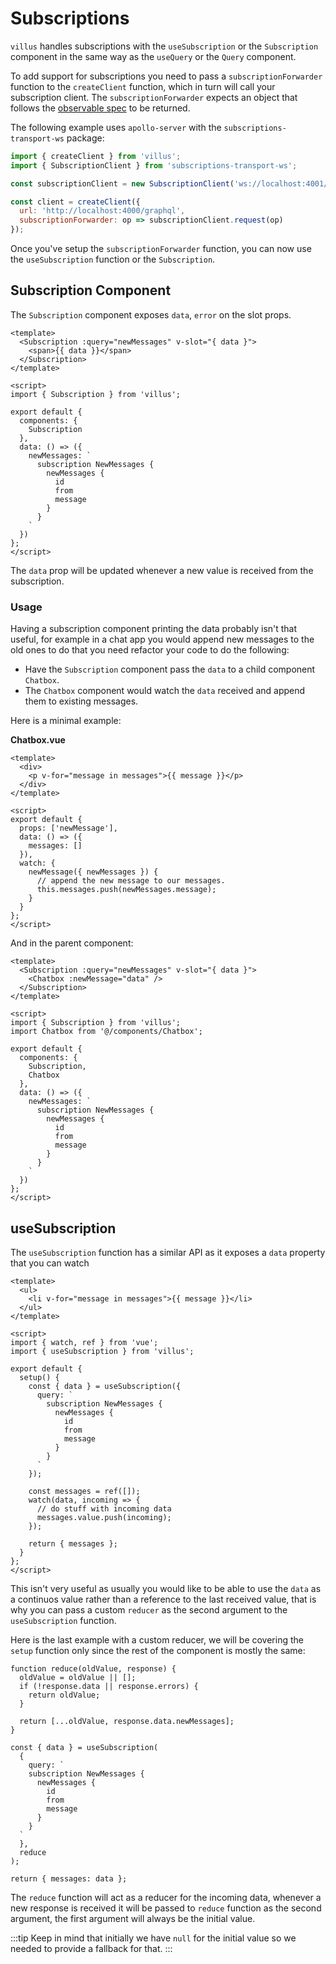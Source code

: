# Subscriptions

`villus` handles subscriptions with the `useSubscription` or the `Subscription` component in the same way as the `useQuery` or the `Query` component.

To add support for subscriptions you need to pass a `subscriptionForwarder` function to the `createClient` function, which in turn will call your subscription client. The `subscriptionForwarder` expects an object that follows the [observable spec](https://github.com/tc39/proposal-observable) to be returned.

The following example uses `apollo-server` with the `subscriptions-transport-ws` package:

```js
import { createClient } from 'villus';
import { SubscriptionClient } from 'subscriptions-transport-ws';

const subscriptionClient = new SubscriptionClient('ws://localhost:4001/graphql', {});

const client = createClient({
  url: 'http://localhost:4000/graphql',
  subscriptionForwarder: op => subscriptionClient.request(op)
});
```

Once you've setup the `subscriptionForwarder` function, you can now use the `useSubscription` function or the `Subscription`.

## Subscription Component

The `Subscription` component exposes `data`, `error` on the slot props.

```vue{2,4,8,12}
<template>
  <Subscription :query="newMessages" v-slot="{ data }">
    <span>{{ data }}</span>
  </Subscription>
</template>

<script>
import { Subscription } from 'villus';

export default {
  components: {
    Subscription
  },
  data: () => ({
    newMessages: `
      subscription NewMessages {
        newMessages {
          id
          from
          message
        }
      }
    `
  })
};
</script>
```

The `data` prop will be updated whenever a new value is received from the subscription.

### Usage

Having a subscription component printing the data probably isn't that useful, for example in a chat app you would append new messages to the old ones to do that you need refactor your code to do the following:

- Have the `Subscription` component pass the `data` to a child component `Chatbox`.
- The `Chatbox` component would watch the `data` received and append them to existing messages.

Here is a minimal example:

**Chatbox.vue**

```vue
<template>
  <div>
    <p v-for="message in messages">{{ message }}</p>
  </div>
</template>

<script>
export default {
  props: ['newMessage'],
  data: () => ({
    messages: []
  }),
  watch: {
    newMessage({ newMessages }) {
      // append the new message to our messages.
      this.messages.push(newMessages.message);
    }
  }
};
</script>
```

And in the parent component:

```vue
<template>
  <Subscription :query="newMessages" v-slot="{ data }">
    <Chatbox :newMessage="data" />
  </Subscription>
</template>

<script>
import { Subscription } from 'villus';
import Chatbox from '@/components/Chatbox';

export default {
  components: {
    Subscription,
    Chatbox
  },
  data: () => ({
    newMessages: `
      subscription NewMessages {
        newMessages {
          id
          from
          message
        }
      }
    `
  })
};
</script>
```

## useSubscription

The `useSubscription` function has a similar API as it exposes a `data` property that you can watch

```vue
<template>
  <ul>
    <li v-for="message in messages">{{ message }}</li>
  </ul>
</template>

<script>
import { watch, ref } from 'vue';
import { useSubscription } from 'villus';

export default {
  setup() {
    const { data } = useSubscription({
      query: `
        subscription NewMessages {
          newMessages {
            id
            from
            message
          }
        }
      `
    });

    const messages = ref([]);
    watch(data, incoming => {
      // do stuff with incoming data
      messages.value.push(incoming);
    });

    return { messages };
  }
};
</script>
```

This isn't very useful as usually you would like to be able to use the `data` as a continuos value rather than a reference to the last received value, that is why you can pass a custom `reducer` as the second argument to the `useSubscription` function.

Here is the last example with a custom reducer, we will be covering the `setup` function only since the rest of the component is mostly the same:

```js{1-8,23}
function reduce(oldValue, response) {
  oldValue = oldValue || [];
  if (!response.data || response.errors) {
    return oldValue;
  }

  return [...oldValue, response.data.newMessages];
}

const { data } = useSubscription(
  {
    query: `
    subscription NewMessages {
      newMessages {
        id
        from
        message
      }
    }
  `
  },
  reduce
);

return { messages: data };
```

The `reduce` function will act as a reducer for the incoming data, whenever a new response is received it will be passed to `reduce` function as the second argument, the first argument will always be the initial value.

:::tip
Keep in mind that initially we have `null` for the initial value so we needed to provide a fallback for that.
:::
